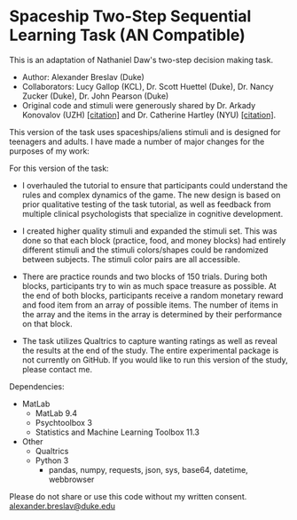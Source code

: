 # Spaceship Two-Step Sequential Learning Task (AN Compatible)
This is an adaptation of Nathaniel Daw's two-step decision making task.

- Author: Alexander Breslav (Duke)
- Collaborators: Lucy Gallop (KCL), Dr. Scott Huettel (Duke), Dr. Nancy Zucker (Duke), Dr. John Pearson (Duke)
- Original code and stimuli were generously shared by Dr. Arkady Konovalov (UZH) [[citation]](https://www.nature.com/articles/ncomms12438?origin=ppub) and Dr. Catherine Hartley (NYU) [[citation]](https://www.ncbi.nlm.nih.gov/pmc/articles/PMC4899156/).

This version of the task uses spaceships/aliens stimuli and is designed for teenagers and adults.
I have made a number of major changes for the purposes of my work:

For this version of the task:
 - I overhauled the tutorial to ensure that participants could understand the rules and complex dynamics of the game. The new design is based on prior qualitative testing of the task tutorial, as well as feedback from multiple clinical psychologists that specialize in cognitive development.

- I created higher quality stimuli and expanded the stimuli set. This was done so that each block (practice, food, and money blocks) had entirely different stimuli and the stimuli colors/shapes could be randomized between subjects. The stimuli color pairs are all accessible.

- There are practice rounds and two blocks of 150 trials. During both blocks, participants try to win as much space treasure as possible. At the end of both blocks, participants receive a random monetary reward and food item from an array of possible items. The number of items in the array and the items in the array is determined by their performance on that block.

- The task utilizes Qualtrics to capture wanting ratings as well as reveal the results at the end of the study. The entire experimental package is not currently on GitHub. If you would like to run this version of the study, please contact me.

Dependencies:
- MatLab
  - MatLab 9.4
  - Psychtoolbox 3
  - Statistics and Machine Learning Toolbox 11.3
- Other
  - Qualtrics
  - Python 3
    - pandas, numpy, requests, json, sys, base64, datetime, webbrowser

Please do not share or use this code without my written consent.  
alexander.breslav@duke.edu
